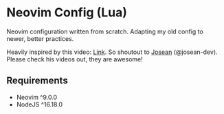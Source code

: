 # Neovim Config (Lua)

Neovim configuration written from scratch. 
Adapting my old config to newer, better practices.

Heavily inspired by this video: [Link](https://youtu.be/vdn_pKJUda8). 
So shoutout to [Josean](https://www.youtube.com/@joseanmartinez) (@josean-dev). 
Please check his videos out, they are awesome!

## Requirements

- Neovim ^9.0.0
- NodeJS ^16.18.0
